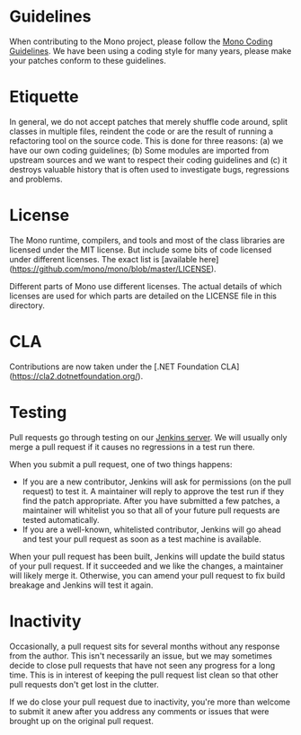 Guidelines
==========

When contributing to the Mono project, please follow the [Mono Coding
Guidelines][1].  We have been using a coding style for many years,
please make your patches conform to these guidelines.

[1]: http://www.mono-project.com/community/contributing/coding-guidelines/

Etiquette
=========

In general, we do not accept patches that merely shuffle code around,
split classes in multiple files, reindent the code or are the result
of running a refactoring tool on the source code.  This is done for
three reasons: (a) we have our own coding guidelines; (b) Some modules
are imported from upstream sources and we want to respect their coding
guidelines and (c) it destroys valuable history that is often used to
investigate bugs, regressions and problems.

License
=======

The Mono runtime, compilers, and tools and most of the class libraries
are licensed under the MIT license. But include some bits of code
licensed under different licenses. The exact list is [available here] (https://github.com/mono/mono/blob/master/LICENSE).

Different parts of Mono use different licenses.  The actual details of
which licenses are used for which parts are detailed on the LICENSE
file in this directory.

CLA
=======

Contributions are now taken under the [.NET Foundation CLA] (https://cla2.dotnetfoundation.org/). 

Testing
=======

Pull requests go through testing on our [Jenkins server][2]. We will
usually only merge a pull request if it causes no regressions in a
test run there.

When you submit a pull request, one of two things happens:

* If you are a new contributor, Jenkins will ask for permissions (on
  the pull request) to test it. A maintainer will reply to approve
  the test run if they find the patch appropriate. After you have
  submitted a few patches, a maintainer will whitelist you so that
  all of your future pull requests are tested automatically.
* If you are a well-known, whitelisted contributor, Jenkins will go
  ahead and test your pull request as soon as a test machine is
  available.

When your pull request has been built, Jenkins will update the build
status of your pull request. If it succeeded and we like the changes,
a maintainer will likely merge it. Otherwise, you can amend your pull
request to fix build breakage and Jenkins will test it again.

[2]: http://jenkins.mono-project.com/

# Inactivity

Occasionally, a pull request sits for several months without any
response from the author. This isn't necessarily an issue, but we may
sometimes decide to close pull requests that have not seen any
progress for a long time. This is in interest of keeping the pull
request list clean so that other pull requests don't get lost in the
clutter.

If we do close your pull request due to inactivity, you're more than
welcome to submit it anew after you address any comments or issues that
were brought up on the original pull request.
